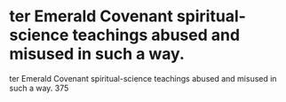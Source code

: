 # ter Emerald Covenant spiritual-science teachings abused and misused in such a way.

ter Emerald Covenant spiritual-science teachings abused and misused in such a way.
375